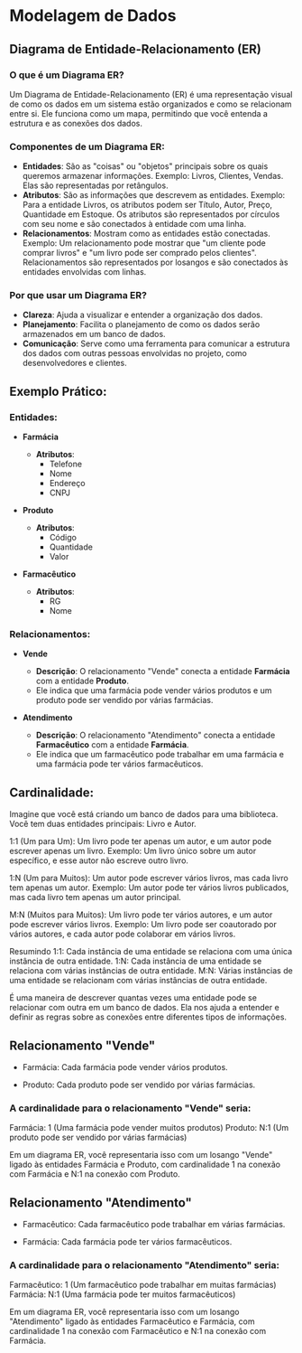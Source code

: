 # Modelagem de Dados

## Diagrama de Entidade-Relacionamento (ER)

### O que é um Diagrama ER?

Um Diagrama de Entidade-Relacionamento (ER) é uma representação visual de como os dados em um sistema estão organizados e como se relacionam entre si. Ele funciona como um mapa, permitindo que você entenda a estrutura e as conexões dos dados.

### Componentes de um Diagrama ER:

- **Entidades**: São as "coisas" ou "objetos" principais sobre os quais queremos armazenar informações. Exemplo: Livros, Clientes, Vendas. Elas são representadas por retângulos.
- **Atributos**: São as informações que descrevem as entidades. Exemplo: Para a entidade Livros, os atributos podem ser Título, Autor, Preço, Quantidade em Estoque. Os atributos são representados por círculos com seu nome e são conectados à entidade com uma linha.
- **Relacionamentos**: Mostram como as entidades estão conectadas. Exemplo: Um relacionamento pode mostrar que "um cliente pode comprar livros" e "um livro pode ser comprado pelos clientes". Relacionamentos são representados por losangos e são conectados às entidades envolvidas com linhas.

### Por que usar um Diagrama ER?

- **Clareza**: Ajuda a visualizar e entender a organização dos dados.
- **Planejamento**: Facilita o planejamento de como os dados serão armazenados em um banco de dados.
- **Comunicação**: Serve como uma ferramenta para comunicar a estrutura dos dados com outras pessoas envolvidas no projeto, como desenvolvedores e clientes.

## Exemplo Prático:

### Entidades:

- **Farmácia**
  - **Atributos**:
    - Telefone
    - Nome
    - Endereço
    - CNPJ

- **Produto**
  - **Atributos**:
    - Código
    - Quantidade
    - Valor

- **Farmacêutico**
  - **Atributos**:
    - RG
    - Nome

### Relacionamentos:

- **Vende**
  - **Descrição**: O relacionamento "Vende" conecta a entidade **Farmácia** com a entidade **Produto**.
  - Ele indica que uma farmácia pode vender vários produtos e um produto pode ser vendido por várias farmácias.
  

- **Atendimento**
  - **Descrição**: O relacionamento "Atendimento" conecta a entidade **Farmacêutico** com a entidade **Farmácia**.
  - Ele indica que um farmacêutico pode trabalhar em uma farmácia e uma farmácia pode ter vários farmacêuticos.
  

## Cardinalidade:

Imagine que você está criando um banco de dados para uma biblioteca. Você tem duas entidades principais: Livro e Autor.

1:1 (Um para Um):
Um livro pode ter apenas um autor, e um autor pode escrever apenas um livro.
Exemplo: Um livro único sobre um autor específico, e esse autor não escreve outro livro.

1:N
(Um para Muitos):
Um autor pode escrever vários livros, mas cada livro tem apenas um autor.
Exemplo: Um autor pode ter vários livros publicados, mas cada livro tem apenas um autor principal.

M:N
(Muitos para Muitos):
Um livro pode ter vários autores, e um autor pode escrever vários livros.
Exemplo: Um livro pode ser coautorado por vários autores, e cada autor pode colaborar em vários livros.

Resumindo
1:1: Cada instância de uma entidade se relaciona com uma única instância de outra entidade.
1:N: Cada instância de uma entidade se relaciona com várias instâncias de outra entidade.
M:N: Várias instâncias de uma entidade se relacionam com várias instâncias de outra entidade.

É uma maneira de descrever quantas vezes uma entidade pode se relacionar com outra em um banco de dados. Ela nos ajuda a entender e definir as regras sobre as conexões entre diferentes tipos de informações.

## Relacionamento "Vende"
- Farmácia: Cada farmácia pode vender vários produtos.

- Produto: Cada produto pode ser vendido por várias farmácias.

### A cardinalidade para o relacionamento "Vende" seria:

Farmácia: 1
(Uma farmácia pode vender muitos produtos)
Produto: N:1 (Um produto pode ser vendido por várias farmácias)

Em um diagrama ER, você representaria isso com um losango "Vende" ligado às entidades Farmácia e Produto, com cardinalidade 1
na conexão com Farmácia e N:1 na conexão com Produto.

## Relacionamento "Atendimento"

- Farmacêutico: Cada farmacêutico pode trabalhar em várias farmácias.

- Farmácia: Cada farmácia pode ter vários farmacêuticos.

### A cardinalidade para o relacionamento "Atendimento" seria:

Farmacêutico: 1
(Um farmacêutico pode trabalhar em muitas farmácias)
Farmácia: N:1 (Uma farmácia pode ter muitos farmacêuticos)

Em um diagrama ER, você representaria isso com um losango "Atendimento" ligado às entidades Farmacêutico e Farmácia, com cardinalidade 1
na conexão com Farmacêutico e N:1 na conexão com Farmácia.
